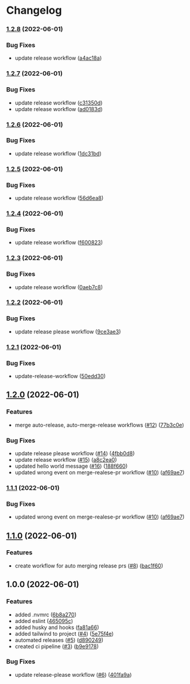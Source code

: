 # Changelog

### [1.2.8](https://github.com/alb-xh/my-site/compare/v1.2.7...v1.2.8) (2022-06-01)


### Bug Fixes

* update release workflow ([a4ac18a](https://github.com/alb-xh/my-site/commit/a4ac18a89ceea8e912b24fe2d3846b7ca4ca6829))

### [1.2.7](https://github.com/alb-xh/my-site/compare/v1.2.6...v1.2.7) (2022-06-01)


### Bug Fixes

* update release workflow ([c31350d](https://github.com/alb-xh/my-site/commit/c31350dd03bbff83d11fcc00b19b22d3eea8f6dc))
* update release workflow ([ad0183d](https://github.com/alb-xh/my-site/commit/ad0183de96497e86b46395b4cce3362d4b106e0e))

### [1.2.6](https://github.com/alb-xh/my-site/compare/v1.2.5...v1.2.6) (2022-06-01)


### Bug Fixes

* update release workflow ([1dc31bd](https://github.com/alb-xh/my-site/commit/1dc31bd679bcad3de78b3d465db035281c36ebca))

### [1.2.5](https://github.com/alb-xh/my-site/compare/v1.2.4...v1.2.5) (2022-06-01)


### Bug Fixes

* update release workflow ([56d6ea8](https://github.com/alb-xh/my-site/commit/56d6ea837fcb603c1721297d79ab6f598fbcd231))

### [1.2.4](https://github.com/alb-xh/my-site/compare/v1.2.3...v1.2.4) (2022-06-01)


### Bug Fixes

* update release workflow ([f600823](https://github.com/alb-xh/my-site/commit/f60082308d9592f0d623ae128790e497e79ed4ea))

### [1.2.3](https://github.com/alb-xh/my-site/compare/v1.2.2...v1.2.3) (2022-06-01)


### Bug Fixes

* update release workflow ([0aeb7c8](https://github.com/alb-xh/my-site/commit/0aeb7c85e8a88d9948aadd4f27d4561a6a6f710e))

### [1.2.2](https://github.com/alb-xh/my-site/compare/v1.2.1...v1.2.2) (2022-06-01)


### Bug Fixes

* update release please workflow ([9ce3ae3](https://github.com/alb-xh/my-site/commit/9ce3ae3344d26263bb63c417ec704adc45df7c7b))

### [1.2.1](https://github.com/alb-xh/my-site/compare/v1.2.0...v1.2.1) (2022-06-01)


### Bug Fixes

* update-release-workflow ([50edd30](https://github.com/alb-xh/my-site/commit/50edd30974744dcdec3ea02c12450d97a33a34cf))

## [1.2.0](https://github.com/alb-xh/my-site/compare/v1.1.0...v1.2.0) (2022-06-01)


### Features

* merge auto-release, auto-merge-release workflows ([#12](https://github.com/alb-xh/my-site/issues/12)) ([77b3c0e](https://github.com/alb-xh/my-site/commit/77b3c0ece73187c8b54d589a43683d47e9fd3ef6))


### Bug Fixes

* update release please workflow ([#14](https://github.com/alb-xh/my-site/issues/14)) ([4fbb0d8](https://github.com/alb-xh/my-site/commit/4fbb0d82118ee67578dd64b9cefad1efd779ddfa))
* update release workflow ([#15](https://github.com/alb-xh/my-site/issues/15)) ([a8c2ea0](https://github.com/alb-xh/my-site/commit/a8c2ea00b2ae7b4c2c5a960a31fdafac62c1507e))
* updated hello world message ([#16](https://github.com/alb-xh/my-site/issues/16)) ([188f660](https://github.com/alb-xh/my-site/commit/188f66071c50a8894f1b61bd3822e1d796f0c694))
* updated wrong event on merge-realese-pr workflow ([#10](https://github.com/alb-xh/my-site/issues/10)) ([af69ae7](https://github.com/alb-xh/my-site/commit/af69ae7011ee68fa946c35b7d548899cfee102b7))

### [1.1.1](https://github.com/alb-xh/my-site/compare/v1.1.0...v1.1.1) (2022-06-01)


### Bug Fixes

* updated wrong event on merge-realese-pr workflow ([#10](https://github.com/alb-xh/my-site/issues/10)) ([af69ae7](https://github.com/alb-xh/my-site/commit/af69ae7011ee68fa946c35b7d548899cfee102b7))

## [1.1.0](https://github.com/alb-xh/my-site/compare/v1.0.0...v1.1.0) (2022-06-01)


### Features

* create workflow for auto merging release prs ([#8](https://github.com/alb-xh/my-site/issues/8)) ([bac1f60](https://github.com/alb-xh/my-site/commit/bac1f60b04ea0a45661446bb1a92f765fcfc3ff3))

## 1.0.0 (2022-06-01)


### Features

* added .nvmrc ([6b8a270](https://github.com/alb-xh/my-site/commit/6b8a270b529ec28d0b45e2b0c543a4e181f3923d))
* added eslint ([465095c](https://github.com/alb-xh/my-site/commit/465095c6496bf4e2063c602f985eb892054dcaac))
* added husky and hooks ([fa81a66](https://github.com/alb-xh/my-site/commit/fa81a6609e8f91bb1f942cdc136a4029bca0377f))
* added tailwind to project ([#4](https://github.com/alb-xh/my-site/issues/4)) ([5e75f4e](https://github.com/alb-xh/my-site/commit/5e75f4ea26795ae746101e79fb66ecd6fb1ef3d8))
* automated releases ([#5](https://github.com/alb-xh/my-site/issues/5)) ([d890249](https://github.com/alb-xh/my-site/commit/d8902490bd96d0dd76639be511dd22ee59189c5c))
* created ci pipeline ([#3](https://github.com/alb-xh/my-site/issues/3)) ([b9e9178](https://github.com/alb-xh/my-site/commit/b9e9178b76548b1dbfcb3b3c4ff67805fbefb140))


### Bug Fixes

* update release-please workflow ([#6](https://github.com/alb-xh/my-site/issues/6)) ([401fa9a](https://github.com/alb-xh/my-site/commit/401fa9a1de4c583216ef4214e668b5ff426cacc1))
